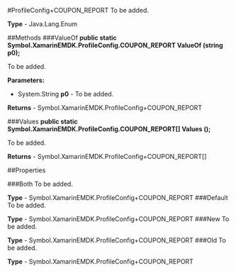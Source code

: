 #ProfileConfig+COUPON_REPORT
To be added.

**Type** - Java.Lang.Enum

##Methods
###ValueOf
**public static Symbol.XamarinEMDK.ProfileConfig.COUPON_REPORT ValueOf (string p0);**

To be added.

**Parameters:** 

* System.String **p0** - To be added.

**Returns** - Symbol.XamarinEMDK.ProfileConfig+COUPON_REPORT

###Values
**public static Symbol.XamarinEMDK.ProfileConfig.COUPON_REPORT[] Values ();**

To be added.


**Returns** - Symbol.XamarinEMDK.ProfileConfig+COUPON_REPORT[]

##Properties

###Both
To be added.

**Type** - Symbol.XamarinEMDK.ProfileConfig+COUPON_REPORT
###Default
To be added.

**Type** - Symbol.XamarinEMDK.ProfileConfig+COUPON_REPORT
###New
To be added.

**Type** - Symbol.XamarinEMDK.ProfileConfig+COUPON_REPORT
###Old
To be added.

**Type** - Symbol.XamarinEMDK.ProfileConfig+COUPON_REPORT



